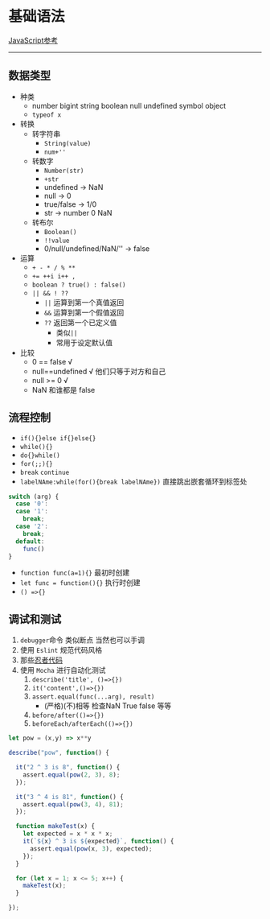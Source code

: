 #  基础语法

[JavaScript参考](https://zh.javascript.info/)

---

## 数据类型

- 种类
  - number bigint string boolean null undefined symbol object
  - `typeof x`
- 转换
  - 转字符串
    - `String(value)`
    - `num+''`
  - 转数字
    - `Number(str)`
    - `+str`
    - undefined	-> NaN
    - null -> 0
    - true/false -> 1/0
    - str -> number 0 NaN
  - 转布尔
    - `Boolean()`
    - `!!value`
    - 0/null/undefined/NaN/'' -> false
- 运算
  - `+ - * / % **`
  - `+= ++i i++ ,`
  - `boolean ? true() : false()`
  - `|| && ! ??`
    - `||` 运算到第一个真值返回
    - `&&` 运算到第一个假值返回
    - `??` 返回第一个已定义值
      - 类似`||`
      - 常用于设定默认值
- 比较
  - 0 == false √
  - null==undefined √ 他们只等于对方和自己
  - null >= 0 √
  - NaN 和谁都是 false


## 流程控制

- `if(){}else if{}else{}`
- `while(){}`
- `do{}while()`
- `for(;;){}`
- `break` `continue`
- `labelNAme:while(for(){break labelNAme})` 直接跳出嵌套循环到标签处

```js
switch (arg) {
  case '0':
  case '1':
    break;
  case '2':
    break;
  default:
    func()
}
```

- `function func(a=1){}` 最初时创建
- `let func = function(){}` 执行时创建
- `() =>{}`


## 调试和测试

1. `debugger`命令 类似断点 当然也可以手调
2. 使用 `Eslint` 规范代码风格
3. 那些[忍者代码](https://zh.javascript.info/ninja-code)
4. 使用 `Mocha` 进行自动化测试
   1. `describe('title', ()=>{})`
   2. `it('content',()=>{})`
   3. `assert.equal(func(...arg), result)`
      - (严格)(不)相等 检查NaN True false 等等
   4. `before/after(()=>{})`
   5. `beforeEach/afterEach(()=>{})`

```js
let pow = (x,y) => x**y

describe("pow", function() {

  it("2 ^ 3 is 8", function() {
    assert.equal(pow(2, 3), 8);
  });

  it("3 ^ 4 is 81", function() {
    assert.equal(pow(3, 4), 81);
  });

  function makeTest(x) {
    let expected = x * x * x;
    it(`${x} ^ 3 is ${expected}`, function() {
      assert.equal(pow(x, 3), expected);
    });
  }

  for (let x = 1; x <= 5; x++) {
    makeTest(x);
  }

});
```


